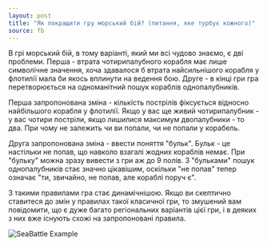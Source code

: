 ```yaml
---
layout: post
title: "Як покращити гру морський бій? (питання, яке турбує кожного)"
source: fb
---
```


В грі морський бій, в тому варіанті, який ми всі чудово знаємо, є дві проблеми. Перша - втрата чотирипалубного корабля має лише символічне значення, хоча здавалося б втрата найсильнішого корабля у флотилії мала би якось вплинути на ведення бою. Друге - в кінці гри гра перетворюється на одноманітний пошук кораблів однопалубників.

Перша запропонована зміна - кількість пострілів фіксується відносно найбільшого корабля у флотилії. Якщо у вас ще живий чотирипалубник - у вас чотири постріли, якщо лишилися максимум двопалубники - то два. При чому не залежить чи ви попали, чи не попали у корабель.

Друга запропонована зміна - ввести поняття "бульк". Бульк - це настільки не попав, що навколо взагалі жодних кораблів немає. При "бульку" можна зразу вивести з гри аж до 9 полів. З "бульками" пошук однопалубників стає значно цікавішим, оскільки "не попав" тепер означає "ти, звичайно, не попав, але кораблі поруч є".

З такими правилами гра стає динамічнішою. Якщо ви скептично ставитеся до змін у правилах такої класичної гри, то змушений вам повідомити, що є дуже багато регіональних варіантів цієї гри, і в деяких з них вже існують схожі на запропоновані правила.

![SeaBattle Example](/navpil/assets/images/seabattle.jpg)